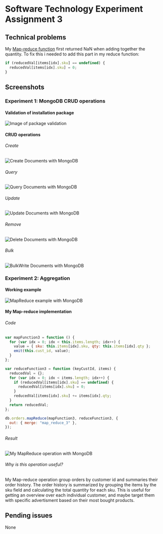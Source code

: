 # Software Technology Experiment Assignment 3

## Technical problems

My [Map-reduce function](#Code) first returned NaN when adding together the quantity. To fix this i needed to add this part in my reduce function:

```javascript
if (reducedVal[items[idx].sku] == undefined) {
  reducedVal[items[idx].sku] = 0;
}
```

## Screenshots

### Experiment 1: MongoDB CRUD operations

#### Validation of installation package

![Image of package validation](https://github.com/oddhus/DAT250-reports/blob/master/images/install_validation.jpg)

#### CRUD operations

###### Create

![Create Documents with MongoDB](https://github.com/oddhus/DAT250-reports/blob/master/images/CreateDocuments.jpg)

###### Query

![Query Documents with MongoDB](https://github.com/oddhus/DAT250-reports/blob/master/images/QueryDocuments.jpg)

###### Update

![Update Documents with MongoDB](https://github.com/oddhus/DAT250-reports/blob/master/images/UpdateDocuments.jpg)

###### Remove

![Delete Documents with MongoDB](https://github.com/oddhus/DAT250-reports/blob/master/images/DeleteDocuments.jpg)

###### Bulk

![BulkWrite Documents with MongoDB](https://github.com/oddhus/DAT250-reports/blob/master/images/BulkWriteDocs.jpg)

### Experiment 2: Aggregation

#### Working example

![MapReduce example with MongoDB](https://github.com/oddhus/DAT250-reports/blob/master/images/MapReduceExample.jpg)

#### My Map-reduce implementation

###### Code

```javascript
var mapFunction3 = function () {
  for (var idx = 0; idx < this.items.length; idx++) {
    value = { sku: this.items[idx].sku, qty: this.items[idx].qty };
    emit(this.cust_id, value);
  }
};
```

```javascript
var reduceFunction3 = function (keyCustId, items) {
  reducedVal = {};
  for (var idx = 0; idx < items.length; idx++) {
    if (reducedVal[items[idx].sku] == undefined) {
      reducedVal[items[idx].sku] = 0;
    }
    reducedVal[items[idx].sku] += items[idx].qty;
  }
  return reducedVal;
};
```

```javascript
db.orders.mapReduce(mapFunction3, reduceFunction3, {
  out: { merge: "map_reduce_3" },
});
```

###### Result

![My MapReduce operation with MongoDB](https://github.com/oddhus/DAT250-reports/blob/master/images/MyMapReduceOperation.jpg)

###### Why is this operation useful?

My Map-reduce operation group orders by customer id and summaries their order history. The order history is summarized by grouping the items by the sku field and calculating the total quantity for each sku. This is useful for getting an overview over each individual customer, and maybe target them with specific advertisment based on their most bought products.

## Pending issues

None
